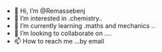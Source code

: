 - 👋 Hi, I’m @Remassebenj
- 👀 I’m interested in .chemistry..
- 🌱 I’m currently learning .maths and mechanics ..
- 💞️ I’m looking to collaborate on ....
- 📫 How to reach me ...by email 

<!---
Remassebenj/Remassebenj is a ✨ special ✨ repository because its `README.md` (this file) appears on your GitHub profile.
You can click the Preview link to take a look at your changes.
--->
